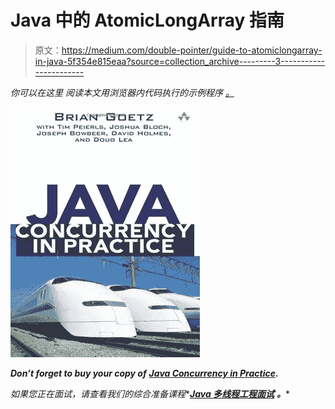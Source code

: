# Java 中的 AtomicLongArray 指南

> 原文：<https://medium.com/double-pointer/guide-to-atomiclongarray-in-java-5f354e815eaa?source=collection_archive---------3----------------------->

*你可以在这里* *阅读本文用浏览器内代码执行的示例程序* [*。*](https://bit.ly/3mCpmVN)

[![](img/071f4588dd55326f99b5bb0d3561be8f.png)](https://amzn.to/3K3E1WD)

***Don’t forget to buy your copy of*** [***Java Concurrency in Practice***](https://amzn.to/3K3E1WD)***.***

*如果您正在面试，请查看我们的综合准备课程**[***Java 多线程工程面试***](https://bit.ly/2QfKXCK) ***。****